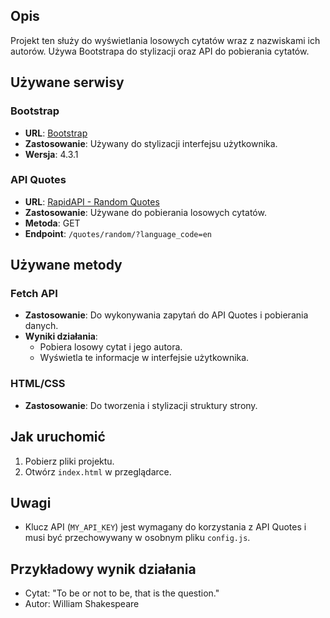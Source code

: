 ## Opis
Projekt ten służy do wyświetlania losowych cytatów wraz z nazwiskami ich autorów. Używa Bootstrapa do stylizacji oraz API do pobierania cytatów.

## Używane serwisy

### Bootstrap
- **URL**: [Bootstrap](https://getbootstrap.com/)
- **Zastosowanie**: Używany do stylizacji interfejsu użytkownika.
- **Wersja**: 4.3.1

### API Quotes
- **URL**: [RapidAPI - Random Quotes](https://rapidapi.com/)
- **Zastosowanie**: Używane do pobierania losowych cytatów.
- **Metoda**: GET
- **Endpoint**: `/quotes/random/?language_code=en`

## Używane metody

### Fetch API
- **Zastosowanie**: Do wykonywania zapytań do API Quotes i pobierania danych.
- **Wyniki działania**: 
  - Pobiera losowy cytat i jego autora.
  - Wyświetla te informacje w interfejsie użytkownika.

### HTML/CSS
- **Zastosowanie**: Do tworzenia i stylizacji struktury strony.

## Jak uruchomić
1. Pobierz pliki projektu.
2. Otwórz `index.html` w przeglądarce.

## Uwagi
- Klucz API (`MY_API_KEY`) jest wymagany do korzystania z API Quotes i musi być przechowywany w osobnym pliku `config.js`.

## Przykładowy wynik działania
- Cytat: "To be or not to be, that is the question."
- Autor: William Shakespeare
